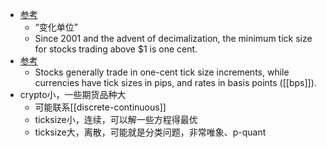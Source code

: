 - [参考](https://www.investopedia.com/terms/t/tick.asp)
  - “变化单位”
  - Since 2001 and the advent of decimalization, the minimum tick size for stocks trading above $1 is one cent.
- [参考](https://www.investopedia.com/terms/t/tick-size.asp)
  - Stocks generally trade in one-cent tick size increments, while currencies have tick sizes in pips, and rates in basis points ([[bps]]).
- crypto小，一些期货品种大
  - 可能联系[[discrete-continuous]]
  - ticksize小，连续，可以解一些方程得最优
  - ticksize大，离散，可能就是分类问题，非常唯象、p-quant